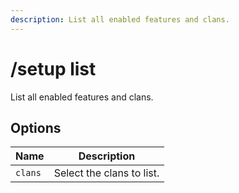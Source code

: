 ```yaml
---
description: List all enabled features and clans.
---
```


# /setup list

List all enabled features and clans.

## Options

| Name | Description |
|------|-------------|
| `clans` | Select the clans to list. |

